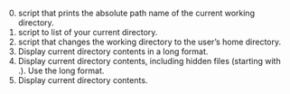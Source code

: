 0. script that prints the absolute path name of the current working directory.
1. script to list of your current directory.
2. script that changes the working directory to the user’s home directory.
3. Display current directory contents in a long format.
4. Display current directory contents, including hidden files (starting with .). Use the long format.
5. Display current directory contents.
